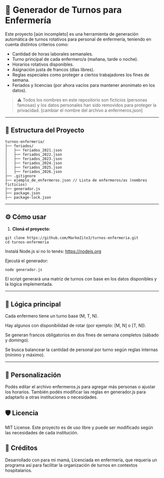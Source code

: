 # 🏥 Generador de Turnos para Enfermería

Este proyecto [aún incompleto] es una herramienta de generación automática de turnos rotativos para personal de enfermería, teniendo en cuenta distintos criterios como:

- Cantidad de horas laborales semanales.
- Turno principal de cada enfermero/a (mañana, tarde o noche).
- Horarios rotativos disponibles.
- Asignación justa de francos (días libres).
- Reglas especiales como proteger a ciertos trabajadores los fines de semana.
- Feriados y licencias (por ahora vacíos para mantener anonimato en los datos).

> ⚠️ Todos los nombres en este repositorio son ficticios (personas famosas) y los datos personales han sido removidos para proteger la privacidad. [cambiar el nombre del archivo a enfermeros.json]

---

## 📂 Estructura del Proyecto

```
turnos-enfermeria/
├── feriados/
│   ├── feriados_2021.json
│   ├── feriados_2022.json
│   ├── feriados_2023.json
│   ├── feriados_2024.json
│   ├── feriados_2025.json
│   ├── feriados_2026.json
├── .gitignore
├── ejemplo_de_enfermeros.json // Lista de enfermeros/as (nombres ficticios)
├── generador.js
├── package.json
├── package-lock.json
```

---

## ⚙️ Cómo usar

1. **Cloná el proyecto:**

```
git clone https://github.com/MarkeZito3/turnos-enfermeria.git
cd turnos-enfermeria
```
Instalá Node.js si no lo tenés:
https://nodejs.org

Ejecutá el generador:
```bash
node generador.js
```
El script generará una matriz de turnos con base en los datos disponibles y la lógica implementada.

---

## 🧠 Lógica principal

Cada enfermero tiene un turno base (M, T, N).

Hay algunos con disponibilidad de rotar (por ejemplo: [M, N] o [T, N]).

Se generan francos obligatorios en dos fines de semana completos (sábado y domingo).

Se busca balancear la cantidad de personal por turno según reglas internas (mínimo y máximo).

---

## 📅 Personalización
Podés editar el archivo enfermeros.js para agregar más personas o ajustar los horarios.
También podés modificar las reglas en generador.js para adaptarlo a otras instituciones o necesidades.

## 🛡️ Licencia
MIT License. Este proyecto es de uso libre y puede ser modificado según las necesidades de cada institución.

## 🙌 Créditos
Desarrollado con para mi mamá, Licenciada en enfermería, que requería un programa así para facilitar la organización de turnos en contextos hospitalarios.